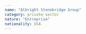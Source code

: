 ```yaml
---
name: "Albright Stonebridge Group"
category: private-sector
nature: "Entreprise"
nationality: USA
---
```

    